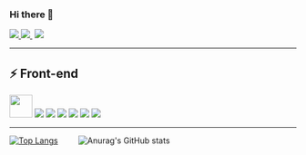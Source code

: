 ### Hi there 👋
<a href="https://www.facebook.com/dnhuy4869/" target="_blank" /> <img src="https://img.shields.io/badge/Facebook-%231877F2.svg?style=for-the-badge&logo=Facebook&logoColor=white"> </a>
<a href="discord.gg/XxYa32xAGx" target="_blank" /> <img src="https://img.shields.io/badge/%3CServer%3E-%237289DA.svg?style=for-the-badge&logo=discord&logoColor=white"> </a>
&nbsp;<img src="https://komarev.com/ghpvc/?username=dnhuy4869&color=blue">

---

## ⚡ Front-end
<img src="https://img.shields.io/badge/html5-%23E34F26.svg?style=for-the-badge&logo=html5&logoColor=white" style="height:40px"> <img src="https://img.shields.io/badge/css3-%231572B6.svg?style=for-the-badge&logo=css3&logoColor=white"> <img src="https://img.shields.io/badge/javascript-%23323330.svg?style=for-the-badge&logo=javascript&logoColor=%23F7DF1E"> <img src="https://img.shields.io/badge/react-%2320232a.svg?style=for-the-badge&logo=react&logoColor=%2361DAFB"> <img src="https://img.shields.io/badge/tailwindcss-%2338B2AC.svg?style=for-the-badge&logo=tailwind-css&logoColor=white"> <img src="https://img.shields.io/badge/SASS-hotpink.svg?style=for-the-badge&logo=SASS&logoColor=white"> <img src="https://img.shields.io/badge/redux-%23593d88.svg?style=for-the-badge&logo=redux&logoColor=white">

---

[![Top Langs](https://github-readme-stats.vercel.app/api/top-langs/?username=dnhuy4869&layout=compact&theme=radical&langs_count=10)](https://github.com/anuraghazra/github-readme-stats) &emsp;&emsp; ![Anurag's GitHub stats](https://github-readme-stats.vercel.app/api?username=dnhuy4869&show_icons=true&theme=radical)     
